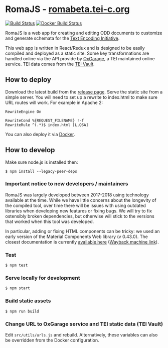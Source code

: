 # RomaJS - [romabeta.tei-c.org](https://romabeta.tei-c.org)

[![Build Status](https://travis-ci.com/TEIC/romajs.svg?branch=dev)](https://travis-ci.com/TEIC/romajs)
[![Docker Build Status](https://img.shields.io/docker/build/teic/romajs.svg)](https://hub.docker.com/r/teic/romajs/)

RomaJS is a web app for creating and editing ODD documents to customize and generate schemata for the [Text Encoding Initiative](http://www.tei-c.org/).

This web app is written in React/Redux and is designed to be easily compiled and deployed as a static site. Some key transformations are handled online via the API provide by [OxGarage](https://wiki.tei-c.org/index.php/OxGarage), a TEI maintained online service. TEI data comes from the [TEI Vault](www.tei-c.org/Vault/).

## How to deploy

Download the latest build from the [release page](https://github.com/TEIC/romajs/releases). Serve the static site from a simple server. You will need to set up a rewrite to index.html to make sure URL routes will work. For example in Apache 2:

```
RewriteEngine On

RewriteCond %{REQUEST_FILENAME} !-f
RewriteRule ^(.*)$ index.html [L,QSA]
```

You can also deploy it via [Docker](https://hub.docker.com/r/teic/romajs).

## How to develop

Make sure node.js is installed then:

```
$ npm install --legacy-peer-deps
```

### Important notice to new developers / maintainers

RomaJS was largely developed between 2017-2018 using technology available at the time. While we have little concerns about the longevity of the compiled tool, over time there will be issues with using outdated libraries when developing new features or fixing bugs. We will try to fix ostensibly broken dependencies, but otherwise will stick to the versions that worked when this tool was developed.

In particular, adding or fixing HTML components can be tricky: we used an early version of the Material Components Web library (v 0.43.0). The closest documentation is currently [available here](https://material-components.github.io/material-components-web-catalog/) ([Wayback machine link](https://web.archive.org/web/20221224181054/https://material-components.github.io/material-components-web-catalog/)).

### Test

```
$ npm test
```

### Serve locally for development
```
$ npm start
```

### Build static assets
```
$ npm run build
```

### Change URL to OxGarage service and TEI static data (TEI Vault)

Edit `src/utils/urls.js` and rebuild.
Alternatively, these variables can also be overridden from the Docker configuration.
